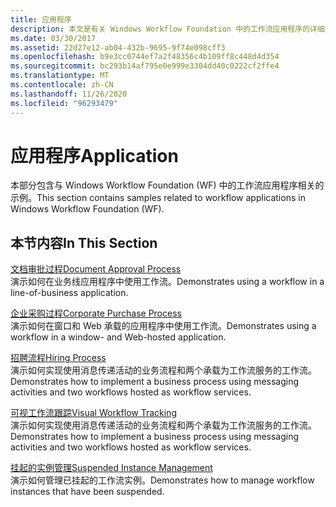 ```yaml
---
title: 应用程序
description: 本文是有关 Windows Workflow Foundation 中的工作流应用程序的详细过程的示例。
ms.date: 03/30/2017
ms.assetid: 22d27e12-ab04-432b-9695-9f74e098cff3
ms.openlocfilehash: b9e3cc0744ef7a2f48356c4b109ff8c448d4d354
ms.sourcegitcommit: bc293b14af795e0e999e3304dd40c0222cf2ffe4
ms.translationtype: MT
ms.contentlocale: zh-CN
ms.lasthandoff: 11/26/2020
ms.locfileid: "96293479"
---
```

# <a name="application"></a><span data-ttu-id="895ca-103">应用程序</span><span class="sxs-lookup"><span data-stu-id="895ca-103">Application</span></span>

<span data-ttu-id="895ca-104">本部分包含与 Windows Workflow Foundation (WF) 中的工作流应用程序相关的示例。</span><span class="sxs-lookup"><span data-stu-id="895ca-104">This section contains samples related to workflow applications in Windows Workflow Foundation (WF).</span></span>  
  
## <a name="in-this-section"></a><span data-ttu-id="895ca-105">本节内容</span><span class="sxs-lookup"><span data-stu-id="895ca-105">In This Section</span></span>  

 [<span data-ttu-id="895ca-106">文档审批过程</span><span class="sxs-lookup"><span data-stu-id="895ca-106">Document Approval Process</span></span>](document-approval-process.md)  
 <span data-ttu-id="895ca-107">演示如何在业务线应用程序中使用工作流。</span><span class="sxs-lookup"><span data-stu-id="895ca-107">Demonstrates using a workflow in a line-of-business application.</span></span>  
  
 [<span data-ttu-id="895ca-108">企业采购过程</span><span class="sxs-lookup"><span data-stu-id="895ca-108">Corporate Purchase Process</span></span>](corporate-purchase-process.md)  
 <span data-ttu-id="895ca-109">演示如何在窗口和 Web 承载的应用程序中使用工作流。</span><span class="sxs-lookup"><span data-stu-id="895ca-109">Demonstrates using a workflow in a window- and Web-hosted application.</span></span>  
  
 [<span data-ttu-id="895ca-110">招聘流程</span><span class="sxs-lookup"><span data-stu-id="895ca-110">Hiring Process</span></span>](hiring-process.md)  
 <span data-ttu-id="895ca-111">演示如何实现使用消息传递活动的业务流程和两个承载为工作流服务的工作流。</span><span class="sxs-lookup"><span data-stu-id="895ca-111">Demonstrates how to implement a business process using messaging activities and two workflows hosted as workflow services.</span></span>  
  
 [<span data-ttu-id="895ca-112">可视工作流跟踪</span><span class="sxs-lookup"><span data-stu-id="895ca-112">Visual Workflow Tracking</span></span>](visual-workflow-tracking.md)  
 <span data-ttu-id="895ca-113">演示如何实现使用消息传递活动的业务流程和两个承载为工作流服务的工作流。</span><span class="sxs-lookup"><span data-stu-id="895ca-113">Demonstrates how to implement a business process using messaging activities and two workflows hosted as workflow services.</span></span>  
  
 [<span data-ttu-id="895ca-114">挂起的实例管理</span><span class="sxs-lookup"><span data-stu-id="895ca-114">Suspended Instance Management</span></span>](suspended-instance-management.md)  
 <span data-ttu-id="895ca-115">演示如何管理已挂起的工作流实例。</span><span class="sxs-lookup"><span data-stu-id="895ca-115">Demonstrates how to manage workflow instances that have been suspended.</span></span>
